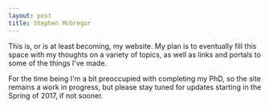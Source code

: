 ```yaml
---
layout: post
title: Stephen McGregor
---
```


This is, or is at least becoming, my website.  My plan is to eventually fill this space with my thoughts on a variety of topics, as well as links and portals to some of the things I've made.

For the time being I'm a bit preoccupied with completing my PhD, so the site remains a work in progress, but please stay tuned for updates starting in the Spring of 2017, if not sooner.

